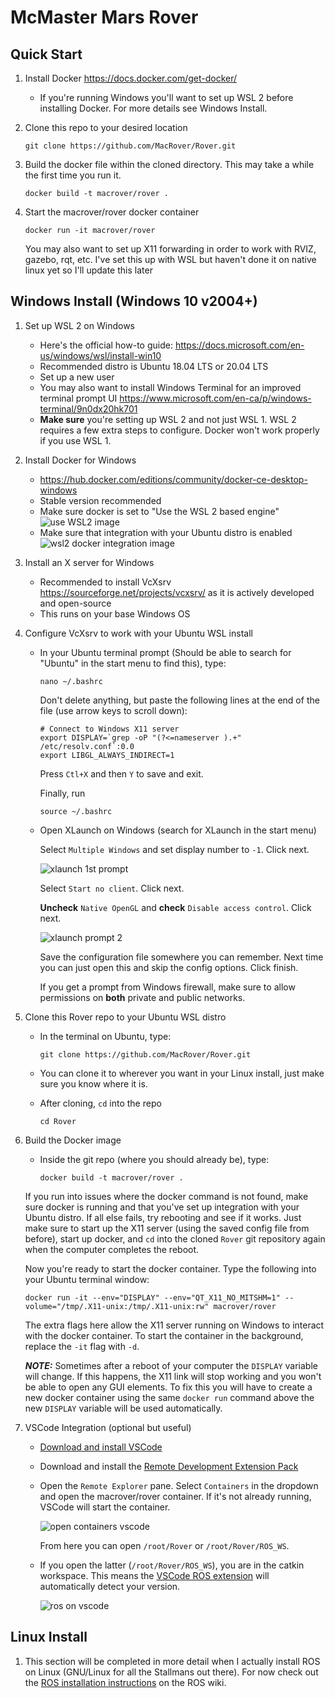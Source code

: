 # McMaster Mars Rover

## Quick Start
1. Install Docker https://docs.docker.com/get-docker/
    * If you're running Windows you'll want to set up WSL 2 before installing Docker. For more details see Windows Install.

2. Clone this repo to your desired location
    
    `git clone https://github.com/MacRover/Rover.git`

3. Build the docker file within the cloned directory. This may take a while the first time you run it.

    ```
    docker build -t macrover/rover .
    ```

4. Start the macrover/rover docker container

    ```
    docker run -it macrover/rover
    ```

    You may also want to set up X11 forwarding in order to work with RVIZ, gazebo, rqt, etc. I've set this up with WSL but haven't done it on native linux yet so I'll update this later

## Windows Install (Windows 10 v2004+)
1. Set up WSL 2 on Windows
    * Here's the official how-to guide: https://docs.microsoft.com/en-us/windows/wsl/install-win10
    * Recommended distro is Ubuntu 18.04 LTS or 20.04 LTS
    * Set up a new user
    * You may also want to install Windows Terminal for an improved terminal prompt UI https://www.microsoft.com/en-ca/p/windows-terminal/9n0dx20hk701
    * **Make sure** you're setting up WSL 2 and not just WSL 1. WSL 2 requires a few extra steps to configure. Docker won't work properly if you use WSL 1.
2. Install Docker for Windows
    * https://hub.docker.com/editions/community/docker-ce-desktop-windows
    * Stable version recommended
    * Make sure docker is set to "Use the WSL 2 based engine" 
        ![use WSL2 image](https://raw.githubusercontent.com/MacRover/Rover/master/assets/images/docker_use_wsl2.png)
    * Make sure that integration with your Ubuntu distro is enabled 
        ![wsl2 docker integration image](https://raw.githubusercontent.com/MacRover/Rover/master/assets/images/enable_docker_in_wsl.png)
3. Install an X server for Windows
    * Recommended to install VcXsrv https://sourceforge.net/projects/vcxsrv/ as it is actively developed and open-source
    * This runs on your base Windows OS
4. Configure VcXsrv to work with your Ubuntu WSL install
    * In your Ubuntu terminal prompt (Should be able to search for "Ubuntu" in the start menu to find this), type:

        ```
        nano ~/.bashrc
        ```

        Don't delete anything, but paste the following lines at the end of the file (use arrow keys to scroll down):

        ```
        # Connect to Windows X11 server
        export DISPLAY=`grep -oP "(?<=nameserver ).+" /etc/resolv.conf`:0.0
        export LIBGL_ALWAYS_INDIRECT=1
        ```

        Press `Ctl+X` and then `Y` to save and exit.

        Finally, run 
        ```
        source ~/.bashrc
        ```
    * Open XLaunch on Windows (search for XLaunch in the start menu)
    
        Select `Multiple Windows` and set display number to `-1`. Click next.

        ![xlaunch 1st prompt](https://raw.githubusercontent.com/MacRover/Rover/master/assets/images/xlaunch_prompt_1.png)

        Select `Start no client`. Click next.

        **Uncheck** `Native OpenGL` and **check** `Disable access control`. Click next.

        ![xlaunch prompt 2](https://raw.githubusercontent.com/MacRover/Rover/master/assets/images/xlaunch_prompt_2.png)

        Save the configuration file somewhere you can remember. Next time you can just open this and skip the config options. Click finish.

        If you get a prompt from Windows firewall, make sure to allow permissions on **both** private and public networks.

5. Clone this Rover repo to your Ubuntu WSL distro
    * In the terminal on Ubuntu, type:
        ```
        git clone https://github.com/MacRover/Rover.git
        ```
    * You can clone it to wherever you want in your Linux install, just make sure you know where it is.
    * After cloning, `cd` into the repo
    
        ```
        cd Rover
        ```
6. Build the Docker image
    * Inside the git repo (where you should already be), type:

        ```
        docker build -t macrover/rover .
        ```
    If you run into issues where the docker command is not found, make sure docker is running and that you've set up integration with your Ubuntu distro. If all else fails, try rebooting and see if it works. Just make sure to start up the X11 server (using the saved config file from before), start up docker, and `cd` into the cloned `Rover` git repository again when the computer completes the reboot.


    Now you're ready to start the docker container. Type the following into your Ubuntu terminal window:

    ```
    docker run -it --env="DISPLAY" --env="QT_X11_NO_MITSHM=1" --volume="/tmp/.X11-unix:/tmp/.X11-unix:rw" macrover/rover
    ```

    The extra flags here allow the X11 server running on Windows to interact with the docker container. To start the container in the background, replace the `-it` flag with `-d`.

    ***NOTE:*** Sometimes after a reboot of your computer the `DISPLAY` variable will change. If this happens, the X11 link will stop working and you won't be able to open any GUI elements. To fix this you will have to create a new docker container using the same `docker run` command above the new `DISPLAY` variable will be used automatically. 

7. VSCode Integration (optional but useful)
    * [Download and install VSCode](https://code.visualstudio.com/download)
    * Download and install the [Remote Development Extension Pack](https://marketplace.visualstudio.com/items?itemName=ms-vscode-remote.vscode-remote-extensionpack)
    * Open the `Remote Explorer` pane. Select `Containers` in the dropdown and open the macrover/rover container. If it's not already running, VSCode will start the container. 
    
        ![open containers vscode](https://raw.githubusercontent.com/MacRover/Rover/master/assets/images/vscode_container_select.png)
    
        From here you can open `/root/Rover` or `/root/Rover/ROS_WS`.
    
    * If you open the latter (`/root/Rover/ROS_WS`), you are in the catkin workspace. This means the [VSCode ROS extension](https://marketplace.visualstudio.com/items?itemName=ms-iot.vscode-ros) will automatically detect your version.

        ![ros on vscode](https://raw.githubusercontent.com/MacRover/Rover/master/assets/images/vscode_ros_extension.png)

## Linux Install

1. This section will be completed in more detail when I actually install ROS on Linux (GNU/Linux for all the Stallmans out there). For now check out the [ROS installation instructions](http://wiki.ros.org/melodic/Installation/Ubuntu) on the ROS wiki.
        